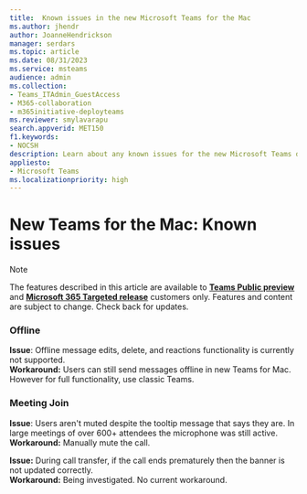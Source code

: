 ```yaml
---
title:  Known issues in the new Microsoft Teams for the Mac
ms.author: jhendr
author: JoanneHendrickson
manager: serdars
ms.topic: article
ms.date: 08/31/2023
ms.service: msteams
audience: admin
ms.collection: 
- Teams_ITAdmin_GuestAccess
- M365-collaboration
- m365initiative-deployteams
ms.reviewer: smylavarapu
search.appverid: MET150
f1.keywords:
- NOCSH
description: Learn about any known issues for the new Microsoft Teams desktop client for the Mac
appliesto: 
- Microsoft Teams
ms.localizationpriority: high
---
```

# New Teams for the Mac: Known issues 

>[!Note]
> The features described in this article are available to [**Teams Public preview**](/microsoftteams/public-preview-doc-updates) and [**Microsoft 365 Targeted release**](/microsoft-365/admin/manage/release-options-in-office-365?view=o365-worldwide#targeted-release) customers only. Features and content are subject to change. Check back for updates.


### Offline

**Issue**: Offline message edits, delete, and reactions functionality is currently not supported.</br>
**Workaround:**  Users can still send messages offline in new Teams for Mac.  However for full functionality, use classic Teams.

### Meeting Join

**Issue**: Users aren't muted despite the tooltip message that says they are.  In large meetings of over 600+ attendees the microphone was still active. </br>
**Workaround:**  Manually mute the call.

**Issue:**  During call transfer, if the call ends prematurely then the banner is not updated correctly.</br>
**Workaround:**  Being investigated. No current workaround.

